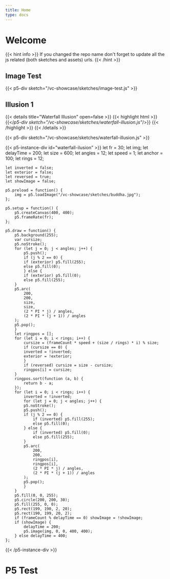 ```yaml
---
title: Home
type: docs
---
```


# Welcome

{{< hint info >}}
If you changed the repo name don't forget to update all the js related (both sketches and assets) urls.
{{< /hint >}}

## Image Test
{{< p5-div sketch="/vc-showcase/sketches/image-test.js" >}}
## Illusion 1

{{< details title="Waterfall Illusion" open=false >}}
{{< highlight html >}}
{{</*p5-div sketch="/vc-showcase/sketches/waterfall-illusion.js"*/>}}
{{< /highlight >}}
{{< /details >}}

{{< p5-div sketch="/vc-showcase/sketches/waterfall-illusion.js" >}}

{{< p5-instance-div id="waterfall-ilusion" >}}
    let fr = 30;
    let img;
    let delayTime = 200;
    let size = 600;
    let angles = 12;
    let speed = 1;
    let anchor = 100;
    let rings = 12;

    let inverted = false;
    let exterior = false;
    let reversed = true;
    let showImage = false;

    p5.preload = function() {
        img = p5.loadImage("/vc-showcase/sketches/buddha.jpg");
    };

    p5.setup = function() {
        p5.createCanvas(400, 400);
        p5.frameRate(fr);
    };

    p5.draw = function() {
        p5.background(255);
        var cursize;
        p5.noStroke();
        for (let j = 0; j < angles; j++) {
            p5.push();
            if (j % 2 == 0) {
            if (exterior) p5.fill(255);
            else p5.fill(0);
            } else {
            if (exterior) p5.fill(0);
            else p5.fill(255);
        }
        p5.arc(
            200,
            200,
            size,
            size,
            (2 * PI * j) / angles,
            (2 * PI * (j + 1)) / angles
        );
        p5.pop();
        }
        let ringpos = [];
        for (let i = 0; i < rings; i++) {
            cursize = (frameCount * speed + (size / rings) * i) % size;
            if (cursize == 0) {
            inverted = !inverted;
            exterior = !exterior;
            }
            if (reversed) cursize = size - cursize;
            ringpos[i] = cursize;
        }
        ringpos.sort(function (a, b) {
            return b - a;
        });
        for (let i = 0; i < rings; i++) {
            inverted = !inverted;
            for (let j = 0; j < angles; j++) {
            p5.noStroke();
            p5.push();
            if (j % 2 == 0) {
                if (inverted) p5.fill(255);
                else p5.fill(0);
            } else {
                if (inverted) p5.fill(0);
                else p5.fill(255);
            }
            p5.arc(
                200,
                200,
                ringpos[i],
                ringpos[i],
                (2 * PI * j) / angles,
                (2 * PI * (j + 1)) / angles
            );
            p5.pop();
            }
        }
        p5.fill(0, 0, 255);
        p5.circle(200, 200, 30);
        p5.fill(255, 0, 0);
        p5.rect(199, 190, 2, 20);
        p5.rect(190, 199, 20, 2);
        if (frameCount % delayTime == 0) showImage = !showImage;
        if (showImage) {
            delayTime = 200;
            p5.image(img, 0, 0, 400, 400);
        } else delayTime = 400;
    };
{{< /p5-instance-div >}}

# P5 Test

